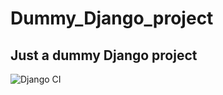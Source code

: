 # Dummy_Django_project

## Just a dummy Django project
![Django CI](https://github.com/Pratyush-Saxena/Dummy_Django_project/workflows/Django%20CI/badge.svg)
